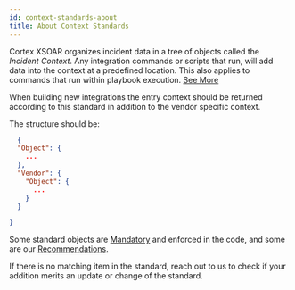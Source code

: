 ```yaml
---
id: context-standards-about
title: About Context Standards
---
```


Cortex XSOAR organizes incident data in a tree of objects called the *Incident Context*. Any integration commands or scripts that run, will add data into the context at a predefined location. This also applies to commands that run within playbook execution. [See More](../concepts/concepts#context-data)

When building new integrations the entry context should be returned according to this standard in addition to the vendor specific context. 

The structure should be:

```json
  {
  "Object": {
    ...
  },
  "Vendor": {
    "Object": {
      ...
    }
  }

}

```

Some standard objects are [Mandatory](context-standards-mandatory)  and enforced in the code, and some are our [Recommendations](context-standards-recommended).

If there is no matching item in the standard, reach out to us to check if your addition merits an update or change of the standard. 




